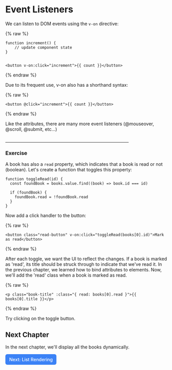# Event Listeners

We can listen to DOM events using the `v-on` directive:

{% raw %}
```vue
function increment() { 
    // update component state 
} 


<button v-on:click="increment">{{ count }}</button>
```
{% endraw %}

Due to its frequent use, v-on also has a shorthand syntax:

{% raw %}
```vue
<button @click="increment">{{ count }}</button>
```
{% endraw %}

Like the attributes, there are many more event listeners (@mouseover, @scroll, @submit, etc...)

<hr style="max-width:24rem; margin-top:2rem"/>

### Exercise

A book has also a `read` property, which indicates that a book is read or not (boolean). Let's create a function that toggles this property:

```vue
function toggleRead(id) {
  const foundBook = books.value.find((book) => book.id === id)

  if (foundBook) {
    foundBook.read = !foundBook.read
  }
}
```

Now add a click handler to the button:

{% raw %}
```vue
<button class="read-button" v-on:click="toggleRead(books[0].id)">Mark as read</button>
```
{% endraw %}

After each toggle, we want the UI to reflect the changes. If a book is marked as 'read', its title should be struck through to indicate that we've read it. In the previous chapter, we learned how to bind attributes to elements. Now, we'll add the 'read' class when a book is marked as read.

{% raw %}
```vue
<p class="book-title" :class="{ read: books[0].read }">{{ books[0].title }}</p>
```
{% endraw %}

Try clicking on the toggle button.


## Next Chapter

In the next chapter, we'll display all the books dynamically.

<a href="../5.list-rendering" style="display: inline-flex; align-items: center; justify-content: center; padding: 6px 12px; background-color: #3b82f6; color: white; text-decoration: none; border-radius: 6px; font-weight: 500; font-size: 14px; line-height: 1.5; transition: all 0.2s ease; box-shadow: 0 1px 2px rgba(0,0,0,0.05);">
  Next: List Rendering
</a>

